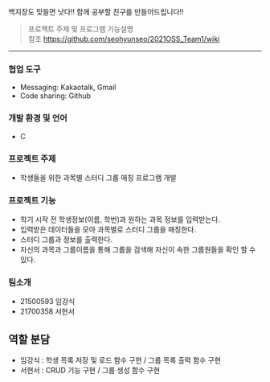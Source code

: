 백지장도 맞들면 낫다!! 함께 공부할 친구를 만들어드립니다!!

>프로젝트 주제 및 프로그램 기능설명  
>참조 https://github.com/seohyunseo/2021OSS_Team1/wiki

---
### 협업 도구
- Messaging: Kakaotalk, Gmail
- Code sharing: Github

### 개발 환경 및 언어
- C

### 프로젝트 주제
- 학생들을 위한 과목별 스터디 그룹 매칭 프로그램 개발

### 프로젝트 기능
- 학기 시작 전 학생정보(이름, 학번)과 원하는 과목 정보를 입력받는다.
- 입력받은 데이터들을 모아 과목별로 스터디 그룹을 매칭한다.
- 스터디 그룹과 정보를 출력한다. 
- 자신의 과목과 그룹이름을 통해 그룹을 검색해 자신이 속한 그룹원들을 확인 할 수 있다.

### 팀소개
- 21500593 임강식
- 21700358 서현서

## 역할 분담
- 임강식 : 학생 목록 저장 및 로드 함수 구현 / 그룹 목록 출력 함수 구현
- 서현서 : CRUD 기능 구현 / 그룹 생성 함수 구현
